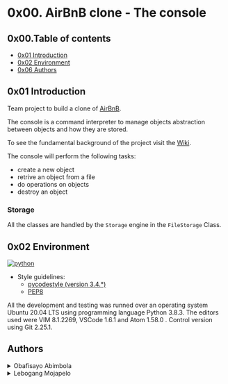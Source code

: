 # 0x00. AirBnB clone - The console

## 0x00.Table of contents

* [0x01 Introduction](#0x01-Introduction)
* [0x02 Environment](#0x02-Environment)
* [0x06 Authors](#0x06-Authors)
<!-- * [0x03 Installation](#0x03-Installation)
* [0x04 Testing](#0x04-Testing)
* [0x05 Usage](#0x05-Usage) -->

## 0x01 Introduction

Team project to build a clone of [AirBnB](https://www.airbnb.com/).

The console is a command interpreter to manage objects abstraction between objects and how they are stored.

To see the fundamental background of the project visit the [Wiki](https://github.com/ralexrivero/AirBnB_clone/wiki).

The console will perform the following tasks:

* create a new object
* retrive an object from a file
* do operations on objects
* destroy an object

### Storage

All the classes are handled by the `Storage` engine in the `FileStorage` Class.

## 0x02 Environment
<!-- python-->
<a href="https://www.python.org" target="_blank"> <img height="" src="https://img.shields.io/static/v1?label=&message=Python&color=FFD43B&logo=python&logoColor=3776AB&labelColor=2F333A" alt="python"></a> </a>

 <!-- Style guidelines -->
* Style guidelines:
  * [pycodestyle (version 3.4.*)](https://pypi.org/project/pycodestyle/)
  * [PEP8](https://pep8.org/)

All the development and testing was runned over an operating system Ubuntu 20.04 LTS using programming language Python 3.8.3. The editors used were VIM 8.1.2269, VSCode 1.6.1 and Atom 1.58.0 . Control version using Git 2.25.1.

## Authors
<details>
    <summary>Obafisayo Abimbola</summary>
    <ul>
    <li><a href="https://www.github.com/obafisayo-alx">Github</a></li>
    <li><a href="abimbolaobafisayo@gmail.com">e-mail</a></li>
    </ul>
</details>
<details>
    <summary>Lebogang Mojapelo</summary>
    <ul>
    <li><a href="https://www.github.com/effgrandad">Github</a></li>
    <li><a href="effgrandad@gmail.com">e-mail</a></li>
    </ul>
</details>